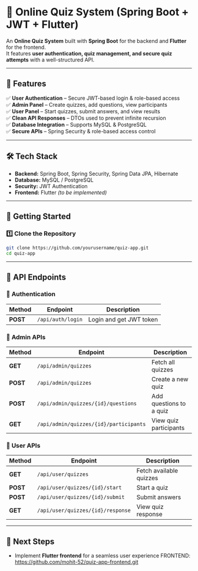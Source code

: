 # 🎯 **Online Quiz System** (Spring Boot + JWT + Flutter)  

An **Online Quiz System** built with **Spring Boot** for the backend and **Flutter** for the frontend.  
It features **user authentication, quiz management, and secure quiz attempts** with a well-structured API.  

---

## 🚀 **Features**  
✅ **User Authentication** – Secure JWT-based login & role-based access  
✅ **Admin Panel** – Create quizzes, add questions, view participants  
✅ **User Panel** – Start quizzes, submit answers, and view results  
✅ **Clean API Responses** – DTOs used to prevent infinite recursion  
✅ **Database Integration** – Supports MySQL & PostgreSQL  
✅ **Secure APIs** – Spring Security & role-based access control  

---

## 🛠️ **Tech Stack**  
- **Backend:** Spring Boot, Spring Security, Spring Data JPA, Hibernate  
- **Database:** MySQL / PostgreSQL  
- **Security:** JWT Authentication  
- **Frontend:** Flutter *(to be implemented)*  

---

## 📌 **Getting Started**  
### 1️⃣ **Clone the Repository**  
```sh
git clone https://github.com/yourusername/quiz-app.git
cd quiz-app
```

---

## 🔗 **API Endpoints**  

### 🔐 **Authentication**  
| Method | Endpoint | Description |
|--------|---------|------------|
| **POST** | `/api/auth/login` | Login and get JWT token |

### 👑 **Admin APIs**  
| Method | Endpoint | Description |
|--------|---------|------------|
| **GET** | `/api/admin/quizzes` | Fetch all quizzes |
| **POST** | `/api/admin/quizzes` | Create a new quiz |
| **POST** | `/api/admin/quizzes/{id}/questions` | Add questions to a quiz |
| **GET** | `/api/admin/quizzes/{id}/participants` | View quiz participants |

### 📖 **User APIs**  
| Method | Endpoint | Description |
|--------|---------|------------|
| **GET** | `/api/user/quizzes` | Fetch available quizzes |
| **POST** | `/api/user/quizzes/{id}/start` | Start a quiz |
| **POST** | `/api/user/quizzes/{id}/submit` | Submit answers |
| **GET** | `/api/user/quizzes/{id}/response` | View quiz response |

---

## 🎯 **Next Steps**  
- Implement **Flutter frontend** for a seamless user experience
FRONTEND: https://github.com/mohit-52/quiz-app-frontend.git
